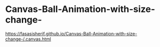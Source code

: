 # Canvas-Ball-Animation-with-size-change-
https://fasasisherif.github.io/Canvas-Ball-Animation-with-size-change-/.canvas.html
